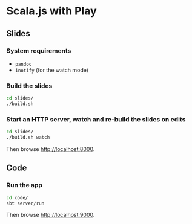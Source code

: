 # Scala.js with Play

## Slides

### System requirements

- `pandoc`
- `inotify` (for the watch mode)

### Build the slides

~~~ sh
cd slides/
./build.sh
~~~

### Start an HTTP server, watch and re-build the slides on edits

~~~ sh
cd slides/
./build.sh watch
~~~

Then browse [http://localhost:8000](http://localhost:8000).

## Code

### Run the app

~~~ sh
cd code/
sbt server/run
~~~

Then browse [http://localhost:9000](http://localhost:9000).

